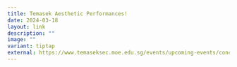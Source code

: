 ```yaml
---
title: Temasek Aesthetic Performances!
date: 2024-03-18
layout: link
description: ""
image: ""
variant: tiptap
external: https://www.temaseksec.moe.edu.sg/events/upcoming-events/concerts-tapdat-tapbac/
---
```

